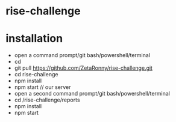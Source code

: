 # rise-challenge

# installation

- open a command prompt/git bash/powershell/terminal
- cd <chosen-directory>
- git pull https://github.com/ZetaRonny/rise-challenge.git
- cd rise-challenge
- npm install
- npm start // our server
- open a second command prompt/git bash/powershell/terminal
- cd <chosen-directory>/rise-challenge/reports
- npm install
- npm start 
